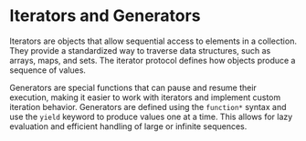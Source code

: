 # Iterators and Generators
Iterators are objects that allow sequential access to elements in a collection. They provide a standardized way to traverse data structures, such as arrays, maps, and sets. The iterator protocol defines how objects produce a sequence of values.

Generators are special functions that can pause and resume their execution, making it easier to work with iterators and implement custom iteration behavior. Generators are defined using the `function*` syntax and use the `yield` keyword to produce values one at a time. This allows for lazy evaluation and efficient handling of large or infinite sequences.
